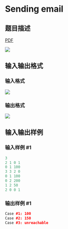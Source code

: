 # Sending email

## 题目描述

[problemUrl]: https://uva.onlinejudge.org/index.php?option=com_onlinejudge&Itemid=8&category=21&page=show_problem&problem=1927

[PDF](https://uva.onlinejudge.org/external/109/p10986.pdf)

![](https://cdn.luogu.com.cn/upload/vjudge_pic/UVA10986/c9f497ba1762cd85cad9199eec51214e3eb91e26.png)

## 输入输出格式

### 输入格式

![](https://cdn.luogu.com.cn/upload/vjudge_pic/UVA10986/65932d5094a341ea366b37a2bac7fd6b6d4f1989.png)

### 输出格式

![](https://cdn.luogu.com.cn/upload/vjudge_pic/UVA10986/6e11ff6970bf0eaaa6faa3b24be5e1c443b34236.png)

## 输入输出样例

### 输入样例 #1

```cpp
3
2 1 0 1
0 1 100
3 3 2 0
0 1 100
0 2 200
1 2 50
2 0 0 1
```


### 输出样例 #1

```cpp
Case #1: 100
Case #2: 150
Case #3: unreachable
```



